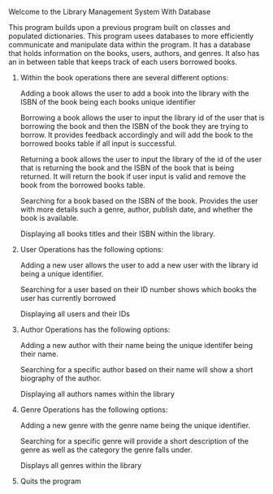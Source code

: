 Welcome to the Library Management System With Database

This program builds upon a previous program built on classes and populated dictionaries. This program usees databases to more efficiently communicate and manipulate data within the program. It has a database that holds information on the books, users, authors, and genres. It also has an in between table that keeps track of each users borrowed books.

1. Within the book operations there are several different options:

    Adding a book allows the user to add a book into the library with the ISBN of the book being each books unique identifier
   
    Borrowing a book allows the user to input the library id of the user that is borrowing the book and then the ISBN of the book they are trying to borrow. It provides feedback accordingly and will add the book to the borrowed books table if all input is successful.
   
    Returning a book allows the user to input the library of the id of the user that is returning the book and the ISBN of the book that is being returned. It will return the book if user input is valid and remove the book from the borrowed books table.
   
    Searching for a book based on the ISBN of the book. Provides the user with more details such a genre, author, publish date, and whether the book is available.
   
    Displaying all books titles and their ISBN within the library.

3. User Operations has the following options:

    Adding a new user allows the user to add a new user with the library id being a unique identifier.
   
    Searching for a user based on their ID number shows which books the user has currently borrowed
   
    Displaying all users and their IDs

5. Author Operations has the following options:

    Adding a new author with their name being the unique identifer being their name.
   
    Searching for a specific author based on their name will show a short biography of the author.
   
    Displaying all authors names within the library

7. Genre Operations has the following options:

    Adding a new genre with the genre name being the unique identifier.
   
    Searching for a specific genre will provide a short description of the genre as well as the category the genre falls under.
   
    Displays all genres within the library

9. Quits the program

